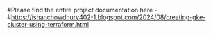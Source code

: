 #Please find the entire project documentation here -
#https://ishanchowdhury402-1.blogspot.com/2024/08/creating-gke-cluster-using-terraform.html
